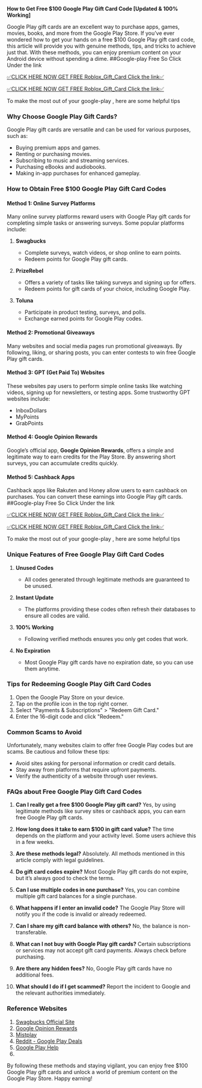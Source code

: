 **How to Get Free $100 Google Play Gift Card Code [Updated & 100% Working]**

Google Play gift cards are an excellent way to purchase apps, games, movies, books, and more from the Google Play Store. If you’ve ever wondered how to get your hands on a free $100 Google Play gift card code, this article will provide you with genuine methods, tips, and tricks to achieve just that. With these methods, you can enjoy premium content on your Android device without spending a dime.
##Google-play Free So Click Under the link

[✅CLICK HERE NOW GET FREE Roblox_Gift_Card Click the link✅](https://dmfarid.com/google-play/)

[✅CLICK HERE NOW GET FREE Roblox_Gift_Card Click the link✅](https://dmfarid.com/google-play/)

To make the most out of your google-play ,
here are some helpful tips

### Why Choose Google Play Gift Cards?

Google Play gift cards are versatile and can be used for various purposes, such as:
- Buying premium apps and games.
- Renting or purchasing movies.
- Subscribing to music and streaming services.
- Purchasing eBooks and audiobooks.
- Making in-app purchases for enhanced gameplay.

### How to Obtain Free $100 Google Play Gift Card Codes

#### Method 1: Online Survey Platforms

Many online survey platforms reward users with Google Play gift cards for completing simple tasks or answering surveys. Some popular platforms include:

1. **Swagbucks**
   - Complete surveys, watch videos, or shop online to earn points.
   - Redeem points for Google Play gift cards.

2. **PrizeRebel**
   - Offers a variety of tasks like taking surveys and signing up for offers.
   - Redeem points for gift cards of your choice, including Google Play.

3. **Toluna**
   - Participate in product testing, surveys, and polls.
   - Exchange earned points for Google Play codes.

#### Method 2: Promotional Giveaways

Many websites and social media pages run promotional giveaways. By following, liking, or sharing posts, you can enter contests to win free Google Play gift cards.

#### Method 3: GPT (Get Paid To) Websites

These websites pay users to perform simple online tasks like watching videos, signing up for newsletters, or testing apps. Some trustworthy GPT websites include:
- InboxDollars
- MyPoints
- GrabPoints

#### Method 4: Google Opinion Rewards

Google’s official app, **Google Opinion Rewards**, offers a simple and legitimate way to earn credits for the Play Store. By answering short surveys, you can accumulate credits quickly.

#### Method 5: Cashback Apps

Cashback apps like Rakuten and Honey allow users to earn cashback on purchases. You can convert these earnings into Google Play gift cards.
##Google-play Free So Click Under the link

[✅CLICK HERE NOW GET FREE Roblox_Gift_Card Click the link✅](https://dmfarid.com/google-play/)

[✅CLICK HERE NOW GET FREE Roblox_Gift_Card Click the link✅](https://dmfarid.com/google-play/)

To make the most out of your google-play ,
here are some helpful tips

### Unique Features of Free Google Play Gift Card Codes

1. **Unused Codes**
   - All codes generated through legitimate methods are guaranteed to be unused.

2. **Instant Update**
   - The platforms providing these codes often refresh their databases to ensure all codes are valid.

3. **100% Working**
   - Following verified methods ensures you only get codes that work.

4. **No Expiration**
   - Most Google Play gift cards have no expiration date, so you can use them anytime.

### Tips for Redeeming Google Play Gift Card Codes

1. Open the Google Play Store on your device.
2. Tap on the profile icon in the top right corner.
3. Select "Payments & Subscriptions" > "Redeem Gift Card."
4. Enter the 16-digit code and click "Redeem."

### Common Scams to Avoid

Unfortunately, many websites claim to offer free Google Play codes but are scams. Be cautious and follow these tips:
- Avoid sites asking for personal information or credit card details.
- Stay away from platforms that require upfront payments.
- Verify the authenticity of a website through user reviews.

### FAQs about Free Google Play Gift Card Codes

1. **Can I really get a free $100 Google Play gift card?**
   Yes, by using legitimate methods like survey sites or cashback apps, you can earn free Google Play gift cards.

2. **How long does it take to earn $100 in gift card value?**
   The time depends on the platform and your activity level. Some users achieve this in a few weeks.

3. **Are these methods legal?**
   Absolutely. All methods mentioned in this article comply with legal guidelines.

4. **Do gift card codes expire?**
   Most Google Play gift cards do not expire, but it’s always good to check the terms.

5. **Can I use multiple codes in one purchase?**
   Yes, you can combine multiple gift card balances for a single purchase.

6. **What happens if I enter an invalid code?**
   The Google Play Store will notify you if the code is invalid or already redeemed.

7. **Can I share my gift card balance with others?**
   No, the balance is non-transferable.

8. **What can I not buy with Google Play gift cards?**
   Certain subscriptions or services may not accept gift card payments. Always check before purchasing.

9. **Are there any hidden fees?**
   No, Google Play gift cards have no additional fees.

10. **What should I do if I get scammed?**
   Report the incident to Google and the relevant authorities immediately.

### Reference Websites

1. [Swagbucks Official Site](https://dmfarid.com/google-play/)
2. [Google Opinion Rewards](https://dmfarid.com/google-play/)
3. [Mistplay](https://www.mistplay.com)
4. [Reddit - Google Play Deals](https://dmfarid.com/google-play/)
5. [Google Play Help](https://dmfarid.com/google-play/)
6. 
By following these methods and staying vigilant, you can enjoy free $100 Google Play gift cards and unlock a world of premium content on the Google Play Store. Happy earning!

